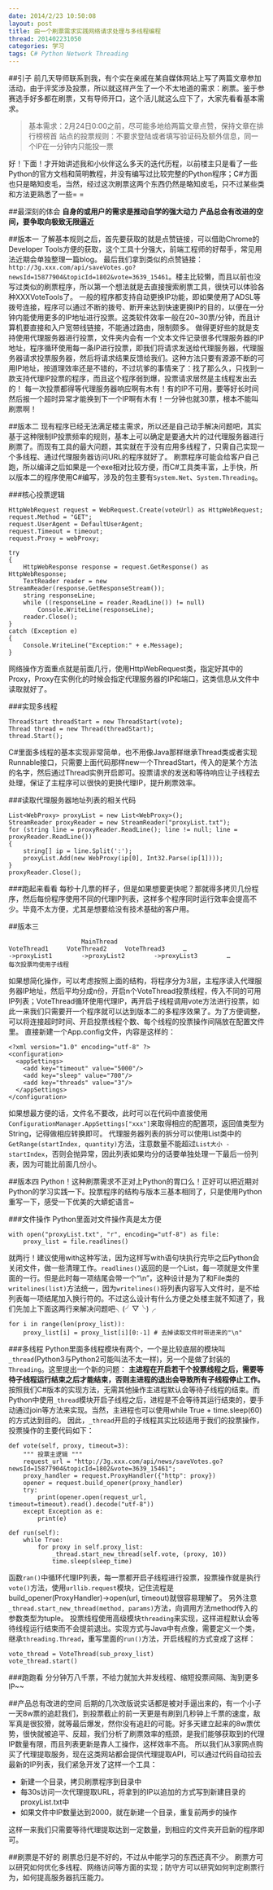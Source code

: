 ```yaml
---
date: 2014/2/23 10:50:08
layout: post
title: 由一个刷票需求实践网络请求处理与多线程编程
thread: 201402231050
categories: 学习
tags: C# Python Network Threading
---
```


##引子
前几天导师联系到我，有个实在亲戚在某自媒体网站上写了两篇文章参加活动，由于评奖涉及投票，所以就这样产生了一个不太地道的需求：刷票。鉴于参赛选手好多都在刷票，又有导师开口，这个活儿就这么应下了，大家先看看基本需求。

> 基本需求：2月24日0:00之前，尽可能多地给两篇文章点赞，保持文章在排行榜榜首
> 站点的投票规则：不要求登陆或者填写验证码及额外信息，同一个IP在一分钟内只能投一票

好！下面！才开始讲述我和小伙伴这么多天的迭代历程，以前楼主只是看了一些Python的官方文档和简明教程，并没有编写过比较完整的Python程序；C#方面也只是略知皮毛，当然，经过这次刷票这两个东西仍然是略知皮毛，只不过某些类和方法更熟悉了一些= =

##最深刻的体会
 **自身的或用户的需求是推动自学的强大动力**
 **产品总会有改进的空间，要争取向极致无限逼近**

##版本一
了解基本规则之后，首先要获取的就是点赞链接，可以借助Chrome的Developer Tools方便的获取，这个工具十分强大，前端工程师的好帮手，常见用法近期会单独整理一篇blog。
最后我们拿到类似的点赞链接：`http://3g.xxx.com/api/saveVotes.go?newsId=15877904&topicId=1802&vote=3639_15461`。楼主比较懒，而且以前也没写过类似的刷票程序，所以第一个想法就是去直接搜索刷票工具，很快可以体验各种XXXVoteTools了。
一般的程序都支持自动更换IP功能，即如果使用了ADSL等拨号连接，程序可以通过不断的拨号、断开来达到快速更换IP的目的，以便在一分钟内能使用更多的IP地址进行投票。这类软件效率一般在20~30票/分钟，而且计算机要直接和入户宽带线链接，不能通过路由，限制颇多。
做得更好些的就是支持使用代理服务器进行投票，文件夹内会有一个文本文件记录很多代理服务器的IP地址，程序循环使用每一条IP进行投票，即我们将请求发送给代理服务器，代理服务器请求投票服务器，然后将请求结果反馈给我们。这种方法只要有源源不断的可用IP地址，按道理效率还是不错的，不过坑爹的事情来了：找了那么久，只找到一款支持代理IP投票的程序，而且这个程序弱到爆，投票请求居然是主线程发出去的！
每一次投票都得等代理服务器响应啊有木有！有的IP不可用，要等好长时间然后报一个超时异常才能换到下一个IP啊有木有！一分钟也就30票，根本不能叫刷票啊！

##版本二
现有程序已经无法满足楼主需求，所以还是自己动手解决问题吧，其实基于这种限制IP投票频率的规则，基本上可以确定是要通大片的过代理服务器进行刷票了。而现有工具的最大问题，其实就在于没有应用多线程了，只需自己实现一个多线程、通过代理服务器访问URL的程序就好了。
刷票程序可能会给客户自己跑，所以编译之后如果是一个exe相对比较方便，而C#工具类丰富，上手快，所以版本二的程序使用C#编写，涉及的包主要有`System.Net`、`System.Threading`。

###核心投票逻辑

    HttpWebRequest request = WebRequest.Create(voteUrl) as HttpWebRequest;
    request.Method = "GET";
    request.UserAgent = DefaultUserAgent;
    request.Timeout = timeout;
    request.Proxy = webProxy;

    try
    {
        HttpWebResponse response = request.GetResponse() as HttpWebResponse;
        TextReader reader = new StreamReader(response.GetResponseStream());
        string responseLine;
        while ((responseLine = reader.ReadLine()) != null)
            Console.WriteLine(responseLine);
        reader.Close();
    }
    catch (Exception e)
    {
        Console.WriteLine("Exception:" + e.Message);
    }

网络操作方面重点就是前面几行，使用HttpWebRequest类，指定好其中的Proxy，Proxy在实例化的时候会指定代理服务器的IP和端口，这类信息从文件中读取就好了。

###实现多线程

    ThreadStart threadStart = new ThreadStart(vote);
    Thread thread = new Thread(threadStart);
    thread.Start();

C#里面多线程的基本实现非常简单，也不用像Java那样继承Thread类或者实现Runnable接口，只需要上面代码那样new一个ThreadStart，传入的是某个方法的名字，然后通过Thread实例开启即可。投票请求的发送和等待响应让子线程去处理，保证了主程序可以很快的更换代理IP，提升刷票效率。

###读取代理服务器地址列表的相关代码

    List<WebProxy> proxyList = new List<WebProxy>();
    StreamReader proxyReader = new StreamReader("proxyList.txt");
    for (string line = proxyReader.ReadLine(); line != null; line = proxyReader.ReadLine())
    {
        string[] ip = line.Split(':');
        proxyList.Add(new WebProxy(ip[0], Int32.Parse(ip[1])));
    }
    proxyReader.Close();

###跑起来看看
每秒十几票的样子，但是如果想要更快呢？那就得多拷贝几份程序，然后每份程序使用不同的代理IP列表，这样多个程序同时运行效率会提高不少。毕竟不太方便，尤其是想要给没有技术基础的客户用。

##版本三

```
					MainThread
VoteThread1		VoteThread2		VoteThread3		…
->proxyList1		->proxyList2		->proxyList3		…
每次投票均使用子线程
```

如果想简化操作，可以考虑按照上面的结构，将程序分为3层，主程序读入代理服务器IP地址，然后平均分成n份，开启n个VoteThread投票线程，传入不同的可用IP列表；VoteThread循环使用代理IP，再开启子线程调用vote方法进行投票，如此一来我们只需要开一个程序就可以达到版本二的多程序效果了。为了方便调整，可以将连接超时时间、开启投票线程个数、每个线程的投票操作间隔放在配置文件里。
直接新建一个App.config文件，内容是这样的：

```
<?xml version="1.0" encoding="utf-8" ?>
<configuration>
  <appSettings>
    <add key="timeout" value="5000"/>
    <add key="sleep" value="700"/>
    <add key="threads" value="3"/>
  </appSettings>
</configuration>
```

如果想最方便的话，文件名不要改，此时可以在代码中直接使用`ConfigurationManager.AppSettings["xxx"]`来取得相应的配置项，返回值类型为String，记得做相应转换即可。
代理服务器列表的拆分可以使用List类中的`GetRange(startIndex, quantity)`方法，注意数量不能超过`List大小 - startIndex`，否则会抛异常，因此列表如果均分的话要单独处理一下最后一份列表，因为可能比前面几份小。

##版本四
Python！这种刷票需求不正对上Python的胃口么！正好可以把近期对Python的学习实践一下。投票程序的结构与版本三基本相同了，只是使用Python重写一下，感受一下优美的大蟒蛇语言~

###文件操作
Python里面对文件操作真是太方便

    with open("proxyList.txt", "r", encoding="utf-8") as file:
        proxy_list = file.readlines()

就两行！建议使用with这种写法，因为这样写with语句块执行完毕之后Python会关闭文件，做一些清理工作。`readlines()`返回的是一个List，每一项就是文件里面的一行。但是此时每一项结尾会带一个“\n”，这种设计是为了和File类的`writelines(list)`方法统一，因为`writelines()`将列表内容写入文件时，是不给列表每一项结尾加入换行符的。不过这么设计有什么方便之处楼主就不知道了，我们先加上下面这两行来解决问题吧╮(╯▽╰)╭

    for i in range(len(proxy_list)):
        proxy_list[i] = proxy_list[i][0:-1] # 去掉读取文件时带进来的"\n"

###多线程
Python里面多线程模块有两个，一个是比较底层的模块叫`_thread`(Python3与Python2可能叫法不太一样)，另一个是做了封装的`Threading`。这里提出一个新的问题： **主进程在开启若干个投票线程之后，需要等待子线程运行结束之后才能结束，否则主进程的退出会导致所有子线程停止工作。**
按照我们C#版本的实现方法，无需其他操作主进程默认会等待子线程的结束。而Python中使用`_thread`模块开启子线程之后，进程是不会等待其运行结束的，要手动通过join等方法来实现。当然，主进程也可以使用while True + time.sleep(60)的方式达到目的。
因此，`_thread`开启的子线程其实比较适用于我们的投票操作，投票操作的主要代码如下：

    def vote(self, proxy, timeout=3):
        """ 投票主逻辑 """
        request_url = "http://3g.xxx.com/api/news/saveVotes.go?newsId=15877904&topicId=1802&vote=3639_15461";
        proxy_handler = request.ProxyHandler({"http": proxy})
        opener = request.build_opener(proxy_handler)
        try:
            print(opener.open(request_url, timeout=timeout).read().decode("utf-8"))
        except Exception as e:
            print(e)

    def run(self):
        while True:
            for proxy in self.proxy_list:
                _thread.start_new_thread(self.vote, (proxy, 10))
                time.sleep(sleep_time)

函数`ran()`中循环代理IP列表，每一票都开启子线程进行投票，投票操作就是执行`vote()`方法，使用`urllib.request`模块，记住流程是build_opener(ProxyHandler)->open(url, timeout)就很容易理解了。
另外注意`_thread.start_new_thread(method, params)`方法，向调用方法method传入的参数类型为tuple。
投票线程使用高级模块`threading`来实现，这样进程默认会等待线程运行结束而不会提前退出。实现方式与Java中有点像，需要定义一个类，继承`threading.Thread`，重写里面的`run()`方法，开启线程的方式变成了这样：

    vote_thread = VoteThread(sub_proxy_list)
    vote_thread.start()

###跑跑看
分分钟万八千票，不给力就加大并发线程、缩短投票间隔、淘到更多IP~~

##产品总有改进的空间
后期的几次改版说实话都是被对手逼出来的，有一个小子一天8w票的追赶我们，到投票截止的前一天更是有刷到几秒钟上千票的速度，敌军真是很狡猾，就等最后爆发，然你没有追赶的可能。好多天建立起来的8w票优势，很快就被追平、反超，我们分析了刷票效率的瓶颈，是我们能够获取到的代理IP数量有限，而且列表更新是靠人工操作，这样效率不高。
所以我们从3家网点购买了代理提取服务，现在这类网站都会提供代理提取API，可以通过代码自动拉去最新的IP列表，我们紧急开发了这样一个工具：

- 新建一个目录，拷贝刷票程序到目录中
- 每30s访问一次代理提取URL，将拿到的IP以追加的方式写到新建目录的proxyList.txt中
- 如果文件中IP数量达到2000，就在新建一个目录，重复前两步的操作

这样一来我们只需要等待代理提取达到一定数量，到相应的文件夹开启新的程序即可。

##刷票是不好的
刷票总归是不好的，不过从中能学习的东西还真不少。
刷票方可以研究如何优化多线程、网络访问等方面的实现；防守方可以研究如何判定刷票行为，如何提高服务器抗压能力。